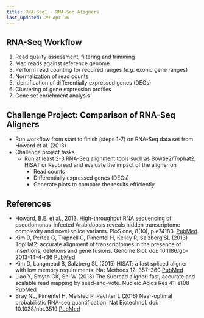 ```yaml
---
title: RNA-Seq1 - RNA-Seq Aligners 
last_updated: 29-Apr-16
---
```


## RNA-Seq Workflow  

1. Read quality assessment, filtering and trimming 
2. Map reads against reference genome 
3. Perform read counting for required ranges (_e.g._ exonic gene ranges)
4. Normalization of read counts
5. Identification of differentially expressed genes (DEGs)
6. Clustering of gene expression profiles 
7. Gene set enrichment analysis

## Challenge Project: Comparison of RNA-Seq Aligners 

+ Run workflow from start to finish (steps 1-7) on RNA-Seq data set from Howard et al. (2013)
+ Challenge project tasks
    + Run at least 2-3 RNA-Seq alignment tools such as Bowtie2/Tophat2, HISAT or Rsubread and evaluate the impact of the aligner on
        + Read counts
        + Differentially expressed genes (DEGs)
        + Generate plots to compare the results efficiently

## References

+ Howard, B.E. et al., 2013. High-throughput RNA sequencing of pseudomonas-infected Arabidopsis reveals hidden transcriptome complexity and novel splice variants. PloS one, 8(10), p.e74183. [PubMed](http://www.ncbi.nlm.nih.gov/pubmed/24098335)
+ Kim D, Pertea G, Trapnell C, Pimentel H, Kelley R, Salzberg SL (2013) TopHat2: accurate alignment of transcriptomes in the presence of insertions, deletions and gene fusions. Genome Biol. doi: 10.1186/gb-2013-14-4-r36 [PubMed](http://www.ncbi.nlm.nih.gov/pubmed/23618408)
+ Kim D, Langmead B, Salzberg SL (2015) HISAT: a fast spliced aligner with low memory requirements. Nat Methods 12: 357–360 [PubMed](http://www.ncbi.nlm.nih.gov/pubmed/25751142)
+ Liao Y, Smyth GK, Shi W (2013) The Subread aligner: fast, accurate and scalable read mapping by seed-and-vote. Nucleic Acids Res 41: e108 [PubMed](http://www.ncbi.nlm.nih.gov/pubmed/23558742)
+ Bray NL, Pimentel H, Melsted P, Pachter L (2016) Near-optimal probabilistic RNA-seq quantification. Nat Biotechnol. doi: 10.1038/nbt.3519 [PubMed](http://www.ncbi.nlm.nih.gov/pubmed/27043002)


